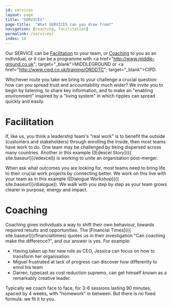 ```yaml
---
id: services
layout: page
title: "SERVICES"
page-title:  "What SERVICES can you draw from?"
navigation: [coaching, facilitation]
permalink: /services/
index: 10
---
```


Our SERVICE can be [Facilitation](#Facilitation) to your team, or [Coaching](#Coaching) to you as an individual, or it can be a programme with <a href="http://www.middle-ground.co.uk"; target="_blank">MiDDLEGROUND</a> or <a href="http://www.cipd.co.uk/training/ORDDTC"; target="_blank">CIPD</a>. 

Whichever route you take we bring to your challenge a crucial question: how can you spread trust and accountability much wider? We invite you to begin by listening, to share key information, and to make an "enabling environment" inspired by a "living system" in which ripples can spread quickly and easily.

<a name="Facilitation"></a>
Facilitation
============

If, like us, you think a leadership team's "real work" is to benefit the outside (customers and stakeholders) through enrolling the inside, then most teams have work to do. One team may be challenged by being dispersed across many countries. Another in this example ([Edexcel Story]({{ site.baseurl}}/edexcel)) is working to unite an organisation post-merger.

When ask what outcomes you are looking for, most teams need to bring life to their crucial work projects by connecting better. We work on this live with your team as in this example ([Dialogue Workshop]({{ site.baseurl}}/dialogue)). We walk with you step by step as your team grows clearer in purpose, energy and impact.

<a name="Coaching"></a>
Coaching
========

Coaching gives individuals a way to shift their own behaviour, towards required results and opportunities. The [Financial Times]({{ site.baseurl}}/financialtimes) quotes us in their investigation "Can coaching make the difference?", and our answer is yes. For example:

- Having taken up her new role as CEO, Jessica can focus on how to transform her organisation
- Miguel frustrated at lack of progress can discover how differently to enrol his team
- Darren, typecast as cost reduction supremo, can get himself known as a remarkably creative leader.

Typically we coach face to face, for 3-6 sessions lasting 90 minutes, spaced by 4 weeks, with "homework" in between. But there is no fixed formula: we fit it to you.  








